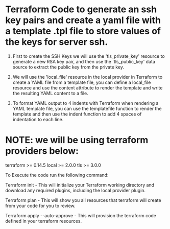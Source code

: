 # Terraform Code to generate an ssh key pairs and create a yaml file with a template .tpl file to store values of the keys for server ssh.

1. First to create the SSH Keys we will use the 'tls_private_key' resource to generate a new RSA key pair, and then use the 'tls_public_key' data source to extract the public key from the private key.

2. We will use the 'local_file' resource in the local provider in Terraform to create a YAML file from a template file, you can define a local_file resource and use the content attribute to render the template and write the resulting YAML content to a file.

3. To format YAML output to 4 indents with Terraform when rendering a YAML template file, you can use the templatefile function to render the template and then use the indent function to add 4 spaces of indentation to each line.

# NOTE: we will be using terraform providers below:
terraform  >= 0.14.5
local >= 2.0.0
tls >= 3.0.0

To Execute the code run the following command:

Terraform init  - This will initialize your Terraform working directory and download any required plugins, including the local provider plugin.

Terraform plan - This will show you all resources that terraform will create from your code for you to review.

Terraform apply --auto-approve - This will provision the terraform code defined in your terraform resources.